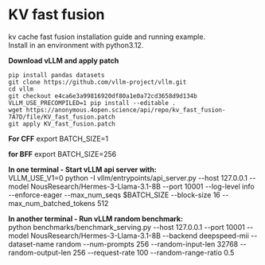 # KV fast fusion
kv cache fast fusion installation guide and running example. \
Install in an environment with python3.12. 

**Download vLLM and apply patch**
```shell
pip install pandas datasets
git clone https://github.com/vllm-project/vllm.git 
cd vllm 
git checkout e4ca6e3a99816920df80a1e0a72cd3658d9d134b 
VLLM_USE_PRECOMPILED=1 pip install --editable .
wget https://anonymous.4open.science/api/repo/kv_fast_fusion-7A7D/file/KV_fast_fusion.patch 
git apply KV_fast_fusion.patch
```
**For CFF**
export BATCH_SIZE=1

**for BFF**
export BATCH_SIZE=256

**In one terminal - Start vLLM api server with:**\
VLLM_USE_V1=0 python -I vllm/entrypoints/api_server.py --host 127.0.0.1 --model NousResearch/Hermes-3-Llama-3.1-8B --port 10001 --log-level info --enforce-eager --max_num_seqs $BATCH_SIZE --block-size 16 --max_num_batched_tokens 512
  
**In another terminal - Run vLLM random benchmark:**\
python benchmarks/benchmark_serving.py --host 127.0.0.1 --port 10001 --model NousResearch/Hermes-3-Llama-3.1-8B --backend deepspeed-mii --dataset-name random --num-prompts 256 --random-input-len 32768 --random-output-len 256 --request-rate 100 --random-range-ratio 0.5
